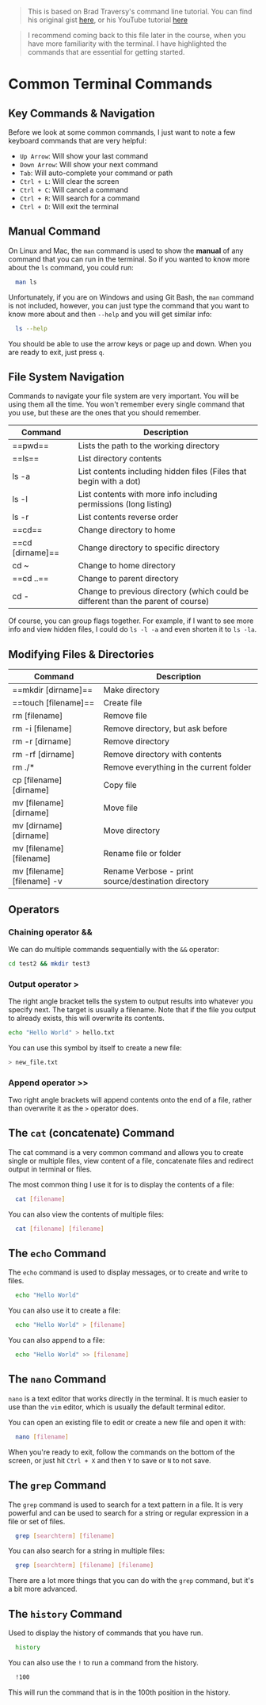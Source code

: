 > This is based on Brad Traversy's command line tutorial. You can find his original gist [here](https://gist.github.com/bradtraversy/cc180de0edee05075a6139e42d5f28ce), or his YouTube tutorial [here](https://www.youtube.com/watch?v=uwAqEzhyjtw)

> I recommend coming back to this file later in the course, when you have more familiarity with the terminal. I have highlighted the commands that are essential for getting started.

# Common Terminal Commands

## Key Commands & Navigation

Before we look at some common commands, I just want to note a few keyboard commands that are very helpful:

- `Up Arrow`: Will show your last command
- `Down Arrow`: Will show your next command
- `Tab`: Will auto-complete your command or path
- `Ctrl + L`: Will clear the screen
- `Ctrl + C`: Will cancel a command
- `Ctrl + R`: Will search for a command
- `Ctrl + D`: Will exit the terminal

## Manual Command

On Linux and Mac, the `man` command is used to show the **manual** of any command that you can run in the terminal. So if you wanted to know more about the `ls` command, you could run:

```bash
  man ls
```

Unfortunately, if you are on Windows and using Git Bash, the `man` command is not included, however, you can just type the command that you want to know more about and then `--help` and you will get similar info:

```bash
  ls --help
```

You should be able to use the arrow keys or page up and down. When you are ready to exit, just press `q`.

## File System Navigation

Commands to navigate your file system are very important. You will be using them all the time. You won't remember every single command that you use, but these are the ones that you should remember.

| Command          | Description                                                                       |
| ---------------- | --------------------------------------------------------------------------------- |
| ==pwd==          | Lists the path to the working directory                                           |
| ==ls==           | List directory contents                                                           |
| ls -a            | List contents including hidden files (Files that begin with a dot)                |
| ls -l            | List contents with more info including permissions (long listing)                 |
| ls -r            | List contents reverse order                                                       |
| ==cd==           | Change directory to home                                                          |
| ==cd [dirname]== | Change directory to specific directory                                            |
| cd ~             | Change to home directory                                                          |
| ==cd ..==        | Change to parent directory                                                        |
| cd -             | Change to previous directory (which could be different than the parent of course) |

Of course, you can group flags together. For example, if I want to see more info and view hidden files, I could do `ls -l -a` and even shorten it to `ls -la`.

## Modifying Files & Directories

| Command                     | Description                                         |
| --------------------------- | --------------------------------------------------- |
| ==mkdir [dirname]==         | Make directory                                      |
| ==touch [filename]==        | Create file                                         |
| rm [filename]               | Remove file                                         |
| rm -i [filename]            | Remove directory, but ask before                    |
| rm -r [dirname]             | Remove directory                                    |
| rm -rf [dirname]            | Remove directory with contents                      |
| rm ./\*                     | Remove everything in the current folder             |
| cp [filename] [dirname]     | Copy file                                           |
| mv [filename] [dirname]     | Move file                                           |
| mv [dirname] [dirname]      | Move directory                                      |
| mv [filename] [filename]    | Rename file or folder                               |
| mv [filename] [filename] -v | Rename Verbose - print source/destination directory |

## Operators

### Chaining operator &&

We can do multiple commands sequentially with the `&&` operator:

```bash
cd test2 && mkdir test3
```

### Output operator >

The right angle bracket tells the system to output results into whatever you specify next. The target is usually a filename. Note that if the file you output to already exists, this will overwrite its contents.

```bash
echo "Hello World" > hello.txt
```

You can use this symbol by itself to create a new file:

```bash
> new_file.txt
```

### Append operator >>

Two right angle brackets will append contents onto the end of a file, rather than overwrite it as the `>` operator does.

## The `cat` (concatenate) Command

The cat command is a very common command and allows you to create single or multiple files, view content of a file, concatenate files and redirect output in terminal or files.

The most common thing I use it for is to display the contents of a file:

```bash
  cat [filename]
```

You can also view the contents of multiple files:

```bash
  cat [filename] [filename]
```

## The `echo` Command

The `echo` command is used to display messages, or to create and write to files.

```bash
  echo "Hello World"
```

You can also use it to create a file:

```bash
  echo "Hello World" > [filename]
```

You can also append to a file:

```bash
  echo "Hello World" >> [filename]
```

## The `nano` Command

`nano` is a text editor that works directly in the terminal. It is much easier to use than the `vim` editor, which is usually the default terminal editor.

You can open an existing file to edit or create a new file and open it with:

```bash
  nano [filename]
```

When you're ready to exit, follow the commands on the bottom of the screen, or just hit `Ctrl + X` and then `Y` to save or `N` to not save.

## The `grep` Command

The `grep` command is used to search for a text pattern in a file. It is very powerful and can be used to search for a string or regular expression in a file or set of files.

```bash
  grep [searchterm] [filename]
```

You can also search for a string in multiple files:

```bash
  grep [searchterm] [filename] [filename]
```

There are a lot more things that you can do with the `grep` command, but it's a bit more advanced.

## The `history` Command

Used to display the history of commands that you have run.

```bash
  history
```

You can also use the `!` to run a command from the history.

```bash
  !100
```

This will run the command that is in the 100th position in the history.
